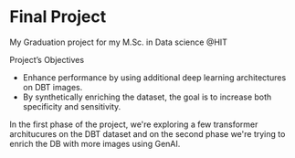 # Final Project
My Graduation project for my M.Sc. in Data science @HIT

Project’s Objectives
- Enhance performance by using additional deep learning architectures on DBT images.
- By synthetically enriching the dataset, the goal is to increase both specificity and sensitivity.

In the first phase of the project, we're exploring a few transformer architucures on the DBT dataset and on the second phase we're trying to enrich the DB with more images using GenAI.
